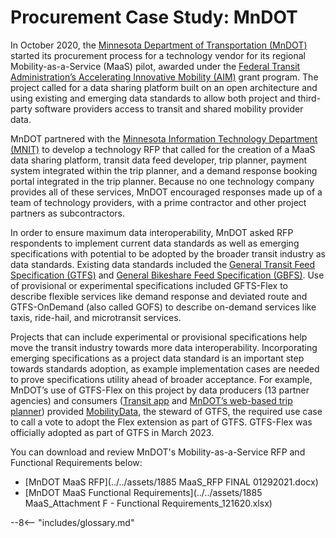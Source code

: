 # Procurement Case Study: MnDOT

In October 2020, the [Minnesota Department of Transportation (MnDOT)](https://www.dot.state.mn.us/) started its procurement process for a technology vendor for its regional Mobility-as-a-Service (MaaS) pilot, awarded under the [Federal Transit Administration’s Accelerating Innovative Mobility (AIM)](https://www.transit.dot.gov/AIM) grant program. The project called for a data sharing platform built on an open architecture and using existing and emerging data standards to allow both project and third-party software providers access to transit and shared mobility provider data.

MnDOT partnered with the [Minnesota Information Technology Department (MNIT)](https://mn.gov/mnit/) to develop a technology RFP that called for the creation of a MaaS data sharing platform, transit data feed developer, trip planner, payment system integrated within the trip planner, and a demand response booking portal integrated in the trip planner. Because no one technology company provides all of these services, MnDOT encouraged responses made up of a team of technology providers, with a prime contractor and other project partners as subcontractors.

In order to ensure maximum data interoperability, MnDOT asked RFP respondents to implement current data standards as well as emerging specifications with potential to be adopted by the broader transit industry as data standards. Existing data standards included the [General Transit Feed Specification (GTFS)](https://gtfs.org/) and [General Bikeshare Feed Specification (GBFS)](https://gbfs.org/). Use of provisional or experimental specifications included GFTS-Flex to describe flexible services like demand response and deviated route and GTFS-OnDemand (also called GOFS) to describe on-demand services like taxis, ride-hail, and microtransit services.

Projects that can include experimental or provisional specifications help move the transit industry towards more data interoperability. Incorporating emerging specifications as a project data standard is an important step towards standards adoption, as example implementation cases are needed to prove specifications utility ahead of broader acceptance. For example, MnDOT’s use of GTFS-Flex on this project by data producers (13 partner agencies) and consumers ([Transit app](https://transitapp.com/) and [MnDOT’s web-based trip planner](https://mntransitplanner.com/#/)) provided [MobilityData](https://mobilitydata.org/), the steward of GTFS, the required use case to call a vote to adopt the Flex extension as part of GTFS. GTFS-Flex was officially adopted as part of GTFS in March 2023.

You can download and review MnDOT's Mobility-as-a-Service RFP and Functional Requirements below:
- [MnDOT MaaS RFP](../../assets/1885 MaaS_RFP FINAL 01292021.docx)
- [MnDOT MaaS Functional Requirements](../../assets/1885 MaaS_Attachment F - Functional Requirements_121620.xlsx)


--8<-- "includes/glossary.md"
